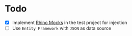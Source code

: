 Todo
==

- [x] Implement [Rhino Mocks](https://www.hibernatingrhinos.com/oss/rhino-mocks) in the test project for injection
- [ ] Use `Entity Framework` with `JSON` as data source
